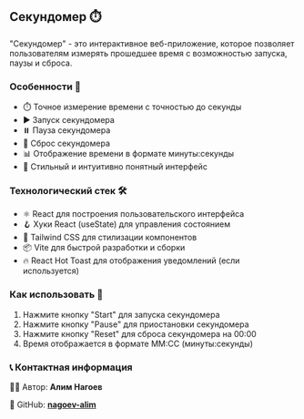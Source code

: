 ## Секундомер ⏱️

"Секундомер" - это интерактивное веб-приложение, которое позволяет пользователям измерять прошедшее время с возможностью запуска, паузы и сброса.

### Особенности 🌟

- ⏱️ Точное измерение времени с точностью до секунды
- ▶️ Запуск секундомера
- ⏸️ Пауза секундомера
- 🔄 Сброс секундомера
- 📊 Отображение времени в формате минуты:секунды
- 🎨 Стильный и интуитивно понятный интерфейс

### Технологический стек 🛠️

- ⚛️ React для построения пользовательского интерфейса
- 🪝 Хуки React (useState) для управления состоянием
- 🎨 Tailwind CSS для стилизации компонентов
- 📦 Vite для быстрой разработки и сборки
- 🔥 React Hot Toast для отображения уведомлений (если используется)

### Как использовать 📝

1. Нажмите кнопку "Start" для запуска секундомера
2. Нажмите кнопку "Pause" для приостановки секундомера
3. Нажмите кнопку "Reset" для сброса секундомера на 00:00
4. Время отображается в формате ММ:СС (минуты:секунды)

### 📞 Контактная информация

👨‍💻 Автор: **Алим Нагоев**

🐙 GitHub: **[nagoev-alim](https://github.com/nagoev-alim)**
